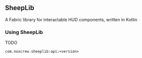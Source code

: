 SheepLib
---
A Fabric library for interactable HUD components, written in Kotlin

### Using SheepLib

TODO

`com.noxcrew.sheeplib:api:<version>`
